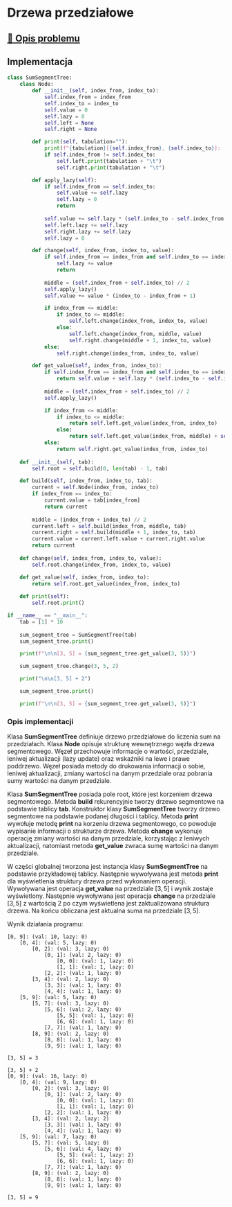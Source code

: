 # Drzewa przedziałowe

## [:link: Opis problemu](../../../../algorithms/structures/segment-trees.md)

## Implementacja

```python linenums="1"
class SumSegmentTree:
    class Node:
        def __init__(self, index_from, index_to):
            self.index_from = index_from
            self.index_to = index_to
            self.value = 0
            self.lazy = 0
            self.left = None
            self.right = None

        def print(self, tabulation=""):
            print(f"{tabulation}[{self.index_from}, {self.index_to}]: (val: {self.value}, lazy: {self.lazy})")
            if self.index_from != self.index_to:
                self.left.print(tabulation + "\t")
                self.right.print(tabulation + "\t")

        def apply_lazy(self):
            if self.index_from == self.index_to:
                self.value += self.lazy
                self.lazy = 0
                return
            
            self.value += self.lazy * (self.index_to - self.index_from + 1)
            self.left.lazy += self.lazy
            self.right.lazy += self.lazy
            self.lazy = 0

        def change(self, index_from, index_to, value):
            if self.index_from == index_from and self.index_to == index_to:
                self.lazy += value
                return
            
            middle = (self.index_from + self.index_to) // 2
            self.apply_lazy()
            self.value += value * (index_to - index_from + 1)

            if index_from <= middle:
                if index_to <= middle:
                    self.left.change(index_from, index_to, value)
                else:
                    self.left.change(index_from, middle, value)
                    self.right.change(middle + 1, index_to, value)
            else:
                self.right.change(index_from, index_to, value)

        def get_value(self, index_from, index_to):
            if self.index_from == index_from and self.index_to == index_to:
                return self.value + self.lazy * (self.index_to - self.index_from + 1)
            
            middle = (self.index_from + self.index_to) // 2
            self.apply_lazy()

            if index_from <= middle:
                if index_to <= middle:
                    return self.left.get_value(index_from, index_to)
                else:
                    return self.left.get_value(index_from, middle) + self.right.get_value(middle + 1, index_to)
            else:
                return self.right.get_value(index_from, index_to)
            
    def __init__(self, tab):
        self.root = self.build(0, len(tab) - 1, tab)

    def build(self, index_from, index_to, tab):
        current = self.Node(index_from, index_to)
        if index_from == index_to:
            current.value = tab[index_from]
            return current
        
        middle = (index_from + index_to) // 2
        current.left = self.build(index_from, middle, tab)
        current.right = self.build(middle + 1, index_to, tab)
        current.value = current.left.value + current.right.value
        return current
    
    def change(self, index_from, index_to, value):
        self.root.change(index_from, index_to, value)

    def get_value(self, index_from, index_to):
        return self.root.get_value(index_from, index_to)
    
    def print(self):
        self.root.print()

if __name__ == "__main__":
    tab = [1] * 10
    
    sum_segment_tree = SumSegmentTree(tab)
    sum_segment_tree.print()

    print(f"\n\n[3, 5] = {sum_segment_tree.get_value(3, 5)}")

    sum_segment_tree.change(3, 5, 2)

    print("\n\n[3, 5] + 2")

    sum_segment_tree.print()

    print(f"\n\n[3, 5] = {sum_segment_tree.get_value(3, 5)}")
```

### Opis implementacji

Klasa **SumSegmentTree** definiuje drzewo przedziałowe do liczenia sum na przedziałach. Klasa **Node** opisuje strukturę wewnętrznego węzła drzewa segmentowego.
Węzeł przechowuje informacje o wartości, przedziale, leniwej aktualizacji (lazy update) oraz wskaźniki na lewe i prawe poddrzewo.
Węzeł posiada metody do drukowania informacji o sobie, leniwej aktualizacji, zmiany wartości na danym przedziale oraz pobrania sumy wartości na danym przedziale.

Klasa **SumSegmentTree** posiada pole root, które jest korzeniem drzewa segmentowego.
Metoda **build** rekurencyjnie tworzy drzewo segmentowe na podstawie tablicy **tab**.
Konstruktor klasy **SumSegmentTree** tworzy drzewo segmentowe na podstawie podanej długości i tablicy.
Metoda **print** wywołuje metodę **print** na korzeniu drzewa segmentowego, co powoduje wypisanie informacji o strukturze drzewa.
Metoda **change** wykonuje operację zmiany wartości na danym przedziale, korzystając z leniwych aktualizacji, natomiast metoda **get_value** zwraca sumę wartości na danym przedziale.

W części globalnej tworzona jest instancja klasy **SumSegmentTree** na podstawie przykładowej tablicy.
Następnie wywoływana jest metoda **print** dla wyświetlenia struktury drzewa przed wykonaniem operacji.
Wywoływana jest operacja **get_value** na przedziale $[3, 5]$ i wynik zostaje wyświetlony.
Następnie wywoływana jest operacja **change** na przedziale $[3, 5]$ z wartością $2$ po czym wyświetlena jest zaktualizowana struktura drzewa.
Na końcu obliczana jest aktualna suma na przedziale $[3, 5]$.

Wynik działania programu:

```
[0, 9]: (val: 10, lazy: 0)
    [0, 4]: (val: 5, lazy: 0)
        [0, 2]: (val: 3, lazy: 0)
            [0, 1]: (val: 2, lazy: 0)
                [0, 0]: (val: 1, lazy: 0)
                [1, 1]: (val: 1, lazy: 0)
            [2, 2]: (val: 1, lazy: 0)
        [3, 4]: (val: 2, lazy: 0)
            [3, 3]: (val: 1, lazy: 0)
            [4, 4]: (val: 1, lazy: 0)
    [5, 9]: (val: 5, lazy: 0)
        [5, 7]: (val: 3, lazy: 0)
            [5, 6]: (val: 2, lazy: 0)
                [5, 5]: (val: 1, lazy: 0)
                [6, 6]: (val: 1, lazy: 0)
            [7, 7]: (val: 1, lazy: 0)
        [8, 9]: (val: 2, lazy: 0)
            [8, 8]: (val: 1, lazy: 0)
            [9, 9]: (val: 1, lazy: 0)

[3, 5] = 3

[3, 5] + 2
[0, 9]: (val: 16, lazy: 0)
    [0, 4]: (val: 9, lazy: 0)
        [0, 2]: (val: 3, lazy: 0)
            [0, 1]: (val: 2, lazy: 0)
                [0, 0]: (val: 1, lazy: 0)
                [1, 1]: (val: 1, lazy: 0)
            [2, 2]: (val: 1, lazy: 0)
        [3, 4]: (val: 2, lazy: 2)
            [3, 3]: (val: 1, lazy: 0)
            [4, 4]: (val: 1, lazy: 0)
    [5, 9]: (val: 7, lazy: 0)
        [5, 7]: (val: 5, lazy: 0)
            [5, 6]: (val: 4, lazy: 0)
                [5, 5]: (val: 1, lazy: 2)
                [6, 6]: (val: 1, lazy: 0)
            [7, 7]: (val: 1, lazy: 0)
        [8, 9]: (val: 2, lazy: 0)
            [8, 8]: (val: 1, lazy: 0)
            [9, 9]: (val: 1, lazy: 0)

[3, 5] = 9
```